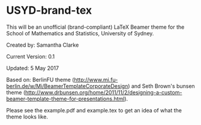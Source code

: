 # USYD-brand-tex

This will be an unofficial (brand-compliant) LaTeX Beamer theme for the School of Mathematics and Statistics, University of Sydney.

Created by: Samantha Clarke

Current Version: 0.1

Updated: 5 May 2017

Based on: BerlinFU theme (http://www.mi.fu-berlin.de/w/Mi/BeamerTemplateCorporateDesign) and Seth Brown's bunsen theme (http://www.drbunsen.org/home/2011/11/2/designing-a-custom-beamer-template-theme-for-presentations.html). 

Please see the example.pdf and example.tex to get an idea of what the theme looks like.
